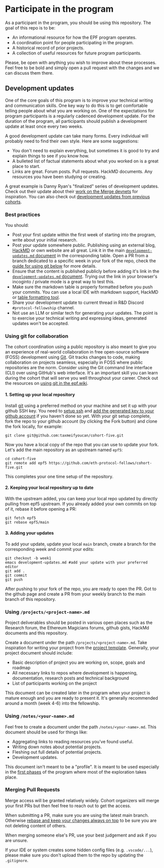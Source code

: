 # Participate in the program

As a participant in the program, you should be using this repository. The goal of this repo is to be:

- An informational resource for how the EPF program operates.
- A coordination point for people participating in the program.
- A historical record of prior projects.
- A collection of useful resources for future program participants.

Please, be open with anything you wish to improve about these processes. Feel free to be bold and simply open a pull request with the changes and we can discuss them there.

## Development updates

One of the core goals of this program is to improve your technical writing and communication skills. One key way to do this is to get comfortable telling people about what you are working on. One of the expectations for program participants is a regularly cadenced development update. For the duration of the program, all participants should publish a development update at least once every two weeks.

A good development update can take many forms. Every individual will probably need to find their own style. Here are some suggestions:

- You don't need to explain everything, but sometimes it is good to try and explain things to see if you know how.
- A bulleted list of factual statements about what you worked on is a great place to start.
- Links are great. Forum posts. Pull requests. HackMD documents. Any resources you have been studying or creating. 

A great example is Danny Ryan's "finalized" series of development updates. Check out their update about their [work on the Merge devnets](https://blog.ethereum.org/2021/04/02/finalized-no-25/) for inspiration.
You can also check out [development updates from previous cohorts](https://github.com/eth-protocol-fellows/cohort-four/blob/master/development-updates.md). 

### Best practices

You should: 

- Post your first update within the first week of starting into the program, write about your initial research. 
- Post your update somewhere public. Publishing using an external blog, [HackMD](https://hackmd.io/c/tutorials/%2Fs%2Ftutorials) or own website are all great. Link it in the main [`development-updates.md` document](/development-updates.md) in the corresponding table. Open a PR from a branch dedicated to a specific week in your fork of the repo, check the [guide for using git below](#using-git-for-collaboration) for more details.
- Ensure that the content is published publicly before adding it's link in the [`development-updates.md` document](/development-updates.md). Trying out the link in your browser's incoginto / private mode is a great way to test this.
- Make sure the markdown table is properly formatted before you push your commits. You can use a local IDE with markdown support, HackMD or [table formatting tool](https://github.com/nvuillam/markdown-table-formatter).
- Share your development update to current thread in R&D Discord `#protocol-fellowship` channel.
- Not use an LLM or similar tech for generating your updates. The point is to exercise your technical writing and expressing ideas, generated updates won't be accepted.

### Using git for collaboration

The cohort coordination using a public repository is also meant to give you an experience of real-world collaboration in free open-source software (FOSS) development using [Git](https://git-scm.com/video/what-is-version-control). Git tracks changes to code, making collaboration on projects seamless, especially in FOSS where public repositories are the norm. Consider using the Git command line interface (CLI) over using GitHub's web interface. It's an important skill you can learn during the cohort that will serve you well throughout your career. Check out the resources on [using git in the epf.wiki](https://epf.wiki/#/wiki/dev/cs-resources?id=terminals-shell-scripting-and-version-control).

#### 1. Setting up your local repository

Install [git](https://git-scm.com/) using a preferred method on your machine and set it up with your github SSH key. You need to [setup ssh](https://docs.github.com/en/authentication/connecting-to-github-with-ssh/generating-a-new-ssh-key-and-adding-it-to-the-ssh-agent) and [add the generated key to your github account](https://docs.github.com/en/authentication/connecting-to-github-with-ssh/adding-a-new-ssh-key-to-your-github-account) if you haven't done so yet. With your git setup complete, fork the repo to your github account (by clicking the Fork button) and clone the fork locally, for example: 

```
git clone git@github.com:taxmeifyoucan/cohort-five.git
```
Now you have a local copy of the repo that you can use to update your fork. Let's add the main repository as an upstream named `epf5`: 
```
cd cohort-five
git remote add epf5 https://github.com/eth-protocol-fellows/cohort-five.git
```
This completes your one time setup of the repository.

#### 2. Keeping your local repository up to date

With the upstream added, you can keep your local repo updated by directly pulling from epf5 upstream. If you already added your own commits on top of it, rebase it before opening a PR:
```
git fetch epf5
git rebase epf5/main
```

#### 3. Adding your updates

To add your update, update your local `main` branch, create a branch for the corresponding week and commit your edits: 
```
git checkout -b week1
emacs development-updates.md #add your update with your preferred editor
git add .
git commit
git push
```
After pushing to your fork of the repo, you are ready to open the PR. Got to the github page and create a PR from your weekly branch to the main branch of this repository. 

### Using `/projects/<project-name>.md`

Project deliverables should be posted in various open places such as the Research forum, the Ethereum Magicians forums, github gists, HackMd documents and this repository. 

Create a document under the path `/projects/<project-name>.md`. Take inspiration for writing your project from the [project template](/projects/project-template.md). Generally, your project document should include: 

- Basic description of project you are working on, scope, goals and roadmap
- All necessary links to repos where development is happening, documentation, research posts and technical background 
- List of participants working on the project

This document can be created later in the program when your project is mature enough and you are ready to present it. It's generally recommended around a month (week 4-6) into the fellowship.

### Using `/notes/<your-name>.md`

Feel free to create a document under the path `/notes/<your-name>.md`. This document should be used for things like:

- Aggregating links to reading resources you've found useful.
- Writing down notes about potential projects.
- Fleshing out full details of potential projects.
- Development updates.

This document isn't meant to be a "profile". It is meant to be used especially in the [first phases](/program-guide/program-details.md#phase-one) of the program where most of the exploration takes place. 

### Merging Pull Requests

Merge access will be granted relatively widely. Cohort organizers will merge your first PRs but then feel free to reach out to get the access. 

When submitting a PR, make sure you are using the latest main branch. Otherwise [rebase and keep your changes always on top](#2-keeping-your-local-repository-in-up-to-date) to be sure you are not deleting content of others.

When merging someone else's PR, use your best judgement and ask if you are unsure. 

If your IDE or system creates some hidden config files (e.g. `.vscode/...`), please make sure you don't upload them to the repo by updating the `.gitignore`. 

